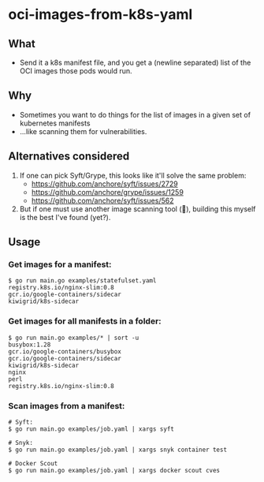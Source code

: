 # oci-images-from-k8s-yaml

## What

- Send it a k8s manifest file, and you get a (newline separated) list of the OCI images those pods would run.

## Why

- Sometimes you want to do things for the list of images in a given set of kubernetes manifests
- ...like scanning them for vulnerabilities.

## Alternatives considered

1. If one can pick Syft/Grype, this looks like it'll solve the same problem:
   - https://github.com/anchore/syft/issues/2729
   - https://github.com/anchore/grype/issues/1259
   - https://github.com/anchore/syft/issues/562
1. But if one must use another image scanning tool (🙉), building this myself is the best I've found (yet?).

## Usage

### Get images for a manifest:

```shell
$ go run main.go examples/statefulset.yaml
registry.k8s.io/nginx-slim:0.8
gcr.io/google-containers/sidecar
kiwigrid/k8s-sidecar
```

### Get images for all manifests in a folder:

```shell
$ go run main.go examples/* | sort -u
busybox:1.28
gcr.io/google-containers/busybox
gcr.io/google-containers/sidecar
kiwigrid/k8s-sidecar
nginx
perl
registry.k8s.io/nginx-slim:0.8
```

### Scan images from a manifest:

```shell
# Syft:
$ go run main.go examples/job.yaml | xargs syft

# Snyk:
$ go run main.go examples/job.yaml | xargs snyk container test

# Docker Scout
$ go run main.go examples/job.yaml | xargs docker scout cves
```
